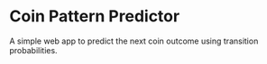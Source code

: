 # Coin Pattern Predictor

A simple web app to predict the next coin outcome using transition probabilities.
